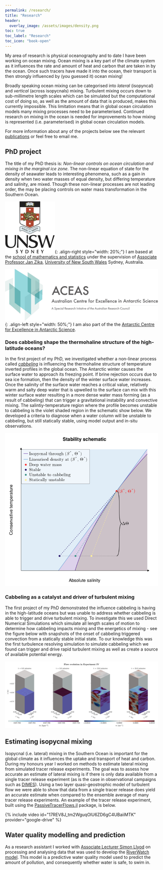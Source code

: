 ```yaml
---
permalink: /research/
title: "Research"
header:
  overlay_image: /assets/images/density.png
toc: true
toc_label: "Research"
toc_icon: "book-open"
---
```


My area of research is physical oceanography and to date I have been working on ocean mixing.
Ocean mixing is a key part of the climate system as it influences the rate and amount of heat and carbon that are taken in by the ocean.
Once such tracers have made it into the ocean, their transport is then strongly influenced by (you guessed it) ocean mixing!

Broadly speaking ocean mixing can be categorised into *lateral* (isopyncal) and *vertical* (across isopycnals) mixing.
Turbulent mixing occurs down to sub-millimetre length scales which can be simulated but the computational cost of doing so, as well as the amount of data that is produced, makes this currently impossible.
This limitation means that in global ocean circulation models many mixing processes need to be parameterised.
Continued research on mixing in the ocean is needed for improvements to how mixing is represented (i.e. parameterised) in global ocean circulation models.

For more information about any of the projects below see the relevant [publications][pubs-page] or feel free to email me.

## PhD project

The title of my PhD thesis is: *Non-linear controls on ocean circulation and mixing in the marginal ice zone*.
The non-linear equation of state for the density of seawater leads to interesting phenomena, such as a gain in density when two water masses of equal density, but differing temperature and salinity, are mixed.
Though these non-linear processes are not leading order, the may be placing controls on water mass transformation in the Southern Ocean.

![image-right](/assets/images/unsw-crest.png){: .align-right style="width: 20%;"} I am based at the [school of mathematics and statistics](https://www.unsw.edu.au/science/our-schools/maths) under the supervision of [Associate Professor Jan Zika](https://sites.google.com/view/janzika/home), [University of New South Wales](https://www.unsw.edu.au/) Sydney, Australia.

![image-left](/assets/images/ACEAS_logo_1.png){: .align-left style="width: 50%;"} I am also part of the the [Antarctic Centre for Excellence in Antarctic Science](https://antarctic.org.au/).

### Does cabbeling shape the thermohaline structure of the high-latitude oceans?

In the first project of my PhD, we investigated whether a non-linear process called [*cabbeling*](https://en.wikipedia.org/wiki/Cabbeling) is influencing the thermohaline structure of temperature inverted profiles in the global ocean.
The Antarctic winter causes the surface water to approach its freezing point.
If brine rejection occurs due to sea ice formation, then the density of the winter surface water increases.
Once the salinity of the surface water reaches a critical value, relatively warm and salty deep water that is upwelled to the surface can mix with this winter surface water resulting in a more dense water mass forming (as a result of cabbeling) that can trigger a gravitational instability and convective mixing.
The salintiy-temperature region where the profile becomes unstable to cabbeling is the violet shaded region in the schematic show below.
We developed a criteria to diagnose when a water column will be unstable to cabbeling, but still statically stable, using model output and in-situ observations.

![image](/assets/images/cab_schematic.png)

### Cabbeling as a catalyst and driver of turbulent mixing

The first project of my PhD demonstrated the influence cabbeling is having in the high-latitude oceans but was unable to address whether cabbeling is able to trigger and drive turbulent mixing.
To investigate this we used Direct Numerical Simulations which simulate all length scales of motion to determine how cabbeling impacts mixing and the energetics of mixing - see the figure below with snapshots of the onset of cabbeling triggered convection from a statically stable initial state.
To our knowledge this was the first turbulence resolving simulation to simulate cabbeling which we found can trigger and drive rapid turbulent mixing as well as create a source of available potential energy.

![image](/assets/images/dns_schematic_ts_horizontal.png)

## Estimating isopycnal mixing

Isopycnal (i.e. lateral) mixing in the Southern Ocean is important for the global climate as it influences the uptake and transport of heat and carbon.
During my honours year I worked on methods to estimate lateral mixing from simulated tracer release experiments.
The goal was to assess how accurate an estimate of lateral mixing is if there is only data available from a single tracer release experiment (as is the case in observational campaigns such as [DIMES](https://dimes.ucsd.edu/)).
Using a two layer quasi-geostrophic model of turbulent flow we were able to show that data from a single tracer release does yield an accurate estimate when compared to the ensemble average of many tracer release experiments.
An example of the tracer release experiment, built using the [PassiveTracerFlows.jl](https://github.com/FourierFlows/PassiveTracerFlows.jl) package, is below.

{% include video id="17REV8J_tm2WguqOlU6ZD6gC4UBaiiMTK" provider="google-drive" %}

## Water quality modelling and prediction

As a research assistant I worked with [Associate Lecturer Simon Llyod](https://www.unsw.edu.au/staff/simon-lloyd) on processing and analysing data that was used to develop the [RiverWatch model](https://urbanplunge.sydneywater.com.au/content/dam/sydneywater/urban-plunge/documents/Riverwatch%20Predictive%20Model%20fact%20sheet_online.pdf).
This model is a predictive water quality model used to predict the amount of pollution, and consequently whether water is safe, to swim in.

[pubs-page]: https://jbisits.github.io/publications/
